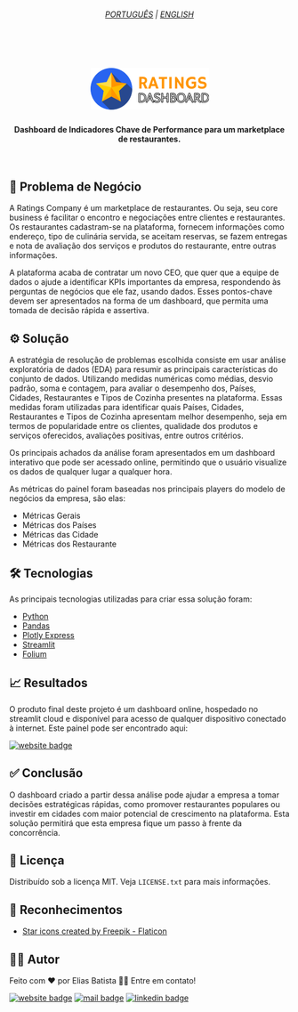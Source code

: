 <!--- LANGUAGE --->
<h6 align="center"><a href="/README.md">PORTUGUÊS</a> | <a href="/README_en.md">ENGLISH</a>
</h6>
<br>

<h1 align="center">
    <img alt="Restaurants Dashboard" src="./img/logo.png" />
</h1>

<h4>
<p align="center">Dashboard de Indicadores Chave de Performance para um marketplace de restaurantes.</p>
</h4>
<br>

## 🏬 Problema de Negócio

A Ratings Company é um marketplace de restaurantes. Ou seja, seu core business é facilitar o encontro e negociações entre clientes e restaurantes. Os restaurantes cadastram-se na plataforma, fornecem informações como endereço, tipo de culinária servida, se aceitam reservas, se fazem entregas e nota de avaliação dos serviços e produtos do restaurante, entre outras informações.

A plataforma acaba de contratar um novo CEO, que quer que a equipe de dados o ajude a identificar KPIs importantes da empresa, respondendo às perguntas de negócios que ele faz, usando dados. Esses pontos-chave devem ser apresentados na forma de um dashboard, que permita uma tomada de decisão rápida e assertiva.

## ⚙️ Solução

A estratégia de resolução de problemas escolhida consiste em usar análise exploratória de dados (EDA) para resumir as principais características do conjunto de dados. Utilizando medidas numéricas como médias, desvio padrão, soma e contagem, para avaliar o desempenho dos, Países, Cidades, Restaurantes e Tipos de Cozinha presentes na plataforma. Essas medidas foram utilizadas para identificar quais Países, Cidades, Restaurantes e Tipos de Cozinha apresentam melhor desempenho, seja em termos de popularidade entre os clientes, qualidade dos produtos e serviços oferecidos, avaliações positivas, entre outros critérios.

Os principais achados da análise foram apresentados em um dashboard interativo que pode ser acessado online, permitindo que o usuário visualize os dados de qualquer lugar a qualquer hora. 

As métricas do painel foram baseadas nos principais players do modelo de negócios da empresa, são elas:

- Métricas Gerais
- Métricas dos Países
- Métricas das Cidade
- Métricas dos Restaurante

## 🛠️ Tecnologias
As principais tecnologias utilizadas para criar essa solução foram:

- [Python](https://www.python.org/)
- [Pandas](https://pandas.pydata.org/)
- [Plotly Express](https://plotly.com/python/plotly-express/)
- [Streamlit](https://streamlit.io/)
- [Folium](https://python-visualization.github.io/folium/)

## 📈 Resultados

O produto final deste projeto é um dashboard online, hospedado no streamlit cloud e disponível para acesso de qualquer dispositivo conectado à internet. Este painel pode ser encontrado aqui:

<a href="https://ratings-dashboard.streamlit.app/" target="_blank"><img src="https://img.shields.io/badge/streamlit-Ratings Dashboard-ff5d5d?style=for-the-badge&logo=streamlit&logoColor=white" alt="website badge"></a>

## ✅ Conclusão

O dashboard criado a partir dessa análise pode ajudar a empresa a tomar decisões estratégicas rápidas, como promover restaurantes populares ou investir em cidades com maior potencial de crescimento na plataforma. Esta solução permitirá que esta empresa fique um passo à frente da concorrência.

## 📄 Licença
Distribuído sob a licença MIT. Veja `LICENSE.txt` para mais informações.

## 👏 Reconhecimentos

- [Star icons created by Freepik - Flaticon](https://www.flaticon.com/free-icons/star)

## 🧑‍💻 Autor
Feito com ❤️ por Elias Batista 👋🏽 Entre em contato!

<a href="https://eliasbatista.com" target="_blank"><img src="https://img.shields.io/badge/WEBSITE-689f38?style=for-the-badge&logo=About.me&logoColor=white" alt="website badge"></a>
<a href = "mailto:contato@eliasbatista.com" target="_blank"><img src="https://img.shields.io/badge/Email-D14836?style=for-the-badge&logo=gmail&logoColor=white" alt="mail badge"></a>
<a href="https://www.linkedin.com/in/eliasbatistasouza/" target="_blank"><img src="https://img.shields.io/badge/-LinkedIn-%230077B5?style=for-the-badge&logo=linkedin&logoColor=white" alt="linkedin badge"></a> 
